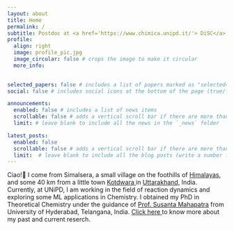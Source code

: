 ```yaml
---
layout: about
title: Home
permalink: /
subtitle: Postdoc at <a href='https://www.chimica.unipd.it/'> DiSC</a> in <a href='https://www.unipd.it/'> UNiPD </a> with <a href='https://sites.google.com/view/sergio-rampino/home'> Dr. Sergio Rampino </a>
profile:
  align: right
  image: profile_pic.jpg
  image_circular: false # crops the image to make it circular
  more_info: 
    

selected_papers: false # includes a list of papers marked as "selected={true}"
social: false # includes social icons at the bottom of the page (true/false)

announcements:
  enabled: false # includes a list of news items
  scrollable: false # adds a vertical scroll bar if there are more than 3 news items
  limit: # leave blank to include all the news in the `_news` folder

latest_posts:
  enabled: false
  scrollable: false # adds a vertical scroll bar if there are more than 3 new posts items (true/false)
  limit:  # leave blank to include all the blog posts (write a number for limit=number)
---
```


Ciao!👋 
I come from Simalsera, a small village on the foothills of <a href='https://en.m.wikipedia.org/wiki/Himalayas'> Himalayas</a>, and some 40 km from a little town <a href='https://en.m.wikipedia.org/wiki/Kotdwar'> Kotdwara </a> in <a href='https://en.m.wikipedia.org/wiki/Uttarakhand'> Uttarakhand</a>, India.
Currently, at UNiPD, I am working in the field of reaction dynamics and exploring some ML applications in Chemistry. I obtained my PhD in Theoretical Chemistry under the guidance of <a href='http://chemistry.uohyd.ac.in/~sm/'> Prof. Susanta Mahapatra</a> from University of Hyderabad, Telangana, India. <a href='/research/'> Click here </a> to know more about my past and current reserch.
